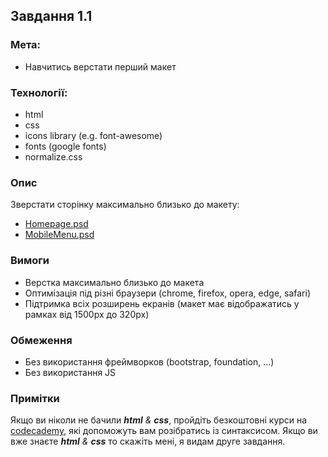 ## Завдання 1.1

### Мета:

- Навчитись верстати перший макет


### Технології:

- html
- css
- icons library (e.g. font-awesome)
- fonts (google fonts)
- normalize.css


### Опис

Зверстати сторінку максимально близько до макету:
- [Homepage.psd](./1-1-styling/Homepage.psd)
- [MobileMenu.psd](./1-1-styling/MobileMenu.psd)


### Вимоги

- Верстка максимально близько до макета
- Оптимізація під різні браузери (chrome, firefox, opera, edge, safari)
- Підтримка всіх розширень екранів (макет має відображатись у рамках від 1500px до 320px)


### Обмеження

- Без використання фреймворков (bootstrap, foundation, ...)
- Без використання JS


### Примітки

Якщо ви ніколи не бачили _**html** & **css**_, пройдіть безкоштовні курси на [codecademy](https://www.codecademy.com/catalog/language/html-css), які допоможуть вам розібратись із синтаксисом.
Якщо ви вже знаєте _**html** & **css**_ то скажіть мені, я видам друге завдання.

